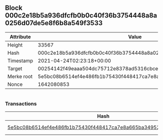 ## Block 000c2e18b5a936dfcfb0b0c40f36b3754448a8a0256d07de5e8f6b8a549f3533

Attribute | Value
--- | ---
Height | 33567
Hash | 000c2e18b5a936dfcfb0b0c40f36b3754448a8a0256d07de5e8f6b8a549f3533
Timestamp | 2021-04-24T02:23:18+00:00
Target | 00254142f49eaaa504dc75712e8378ad5316cbcead634704b3734b6271167cc4
Merke root | 5e5bc08b6514ef4e486fb1b75430f448417ca7e8a665ba34952e1197c90e0ebb
Nonce | 1642080853

```

```

### Transactions

Hash | Amount
--- | ---
[5e5bc08b6514ef4e486fb1b75430f448417ca7e8a665ba34952e1197c90e0ebb](5e5bc08b6514ef4e486fb1b75430f448417ca7e8a665ba34952e1197c90e0ebb.md) | 10.00000000 SKEPTI 
